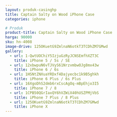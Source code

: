 ```yaml
---
layout: produk-casinghp
title: Captain Salty on Wood iPhone Case
categories: iphone

# Produk
product-title: Captain Salty on Wood iPhone Case
harga: 90000
sku: hn-4008
image-drive: 125OKuetG9ZmlnaN6otkT3TCDhZM7GMwd
gallery:
  - url: 1-QwtUOChiY5IzjuGzRyJCNSEmfhXZT3C
    title: iPhone 5 / 5s / SE
  - url: 12xbwpuN6vTJVyS61NrzvmbwOJg8mx43w
    title: iPhone 6 / 6s
  - url: 1HSNtZNXuaYRDxf4Dajyecbc1k9B5ghkh
    title: iPhone 6 Plus / 6s Plus
  - url: 16XgoDhS2dmb6rxCscAgOq-mBpEhjo3I5
    title: iPhone 7 / 8
  - url: 1CPB50QGrIaxQY6hVZWiX40hUSZPMjVbS
    title: iPhone 7 Plus / 8 Plus
  - url: 125OKuetG9ZmlnaN6otkT3TCDhZM7GMwd
    title: iPhone X
---
```

